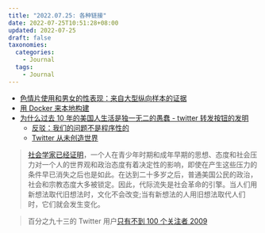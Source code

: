 ```yaml
---
title: "2022.07.25: 各种链接"
date: 2022-07-25T10:51:28+08:00
updated: 2022-07-25
draft: false
taxonomies:
  categories:
    - Journal
  tags:
    - Journal
---
```


- [色情片使用和男女的性表现：来自大型纵向样本的证据](https://www.cambridge.org/core/journals/psychological-medicine/article/porn-use-and-mens-and-womens-sexual-performance-evidence-from-a-large-longitudinal-sample/665B68D9E195A19B5825F9411B059927)
- [用 Docker 来本地构建](https://matt-rickard.com/non-obvious-docker-uses/)
- [为什么过去 10 年的美国人生活是独一无二的愚蠢 - twitter 转发按钮的发明](https://www.theatlantic.com/magazine/archive/2022/05/social-media-democracy-trust-babel/629369/)
  - [反驳：我们的问题不是程序性的](https://www.city-journal.org/our-problems-arent-procedural)
  - [Twitter 从未创造世界](https://scholars-stage.org/the-world-that-twitter-never-made/)

> [社会学家已经证明](https://journals.sagepub.com/doi/10.1177/2378023116669726)，一个人在青少年时期和成年早期的思想、态度和社会压力对一个人的世界观和政治态度有着决定性的影响，即使在产生这些压力的条件早已消失之后也是如此。在达到二十多岁之后，普通美国公民的政治，社会和宗教态度大多被锁定。因此，代际流失是社会革命的引擎。当人们用新想法取代旧想法时，文化不会改变;当有新想法的人用旧想法取代人们时，它们就会发生变化。

> 百分之九十三的 Twitter 用户[只有不到 100 个关注者 2009](https://www.key4biz.it/files/000270/00027033.pdf)

<!-- more -->
